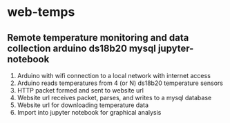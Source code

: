# web-temps
Remote temperature monitoring and data collection arduino ds18b20 mysql jupyter-notebook
---
1) Arduino with wifi connection to a local network with internet access
2) Arduino reads temperatures from 4 (or N) ds18b20 temperature sensors
3) HTTP packet formed and sent to website url
4) Website url receives packet, parses, and writes to a mysql database
5) Website url for downloading temperature data
6) Import into jupyter notebook for graphical analysis
